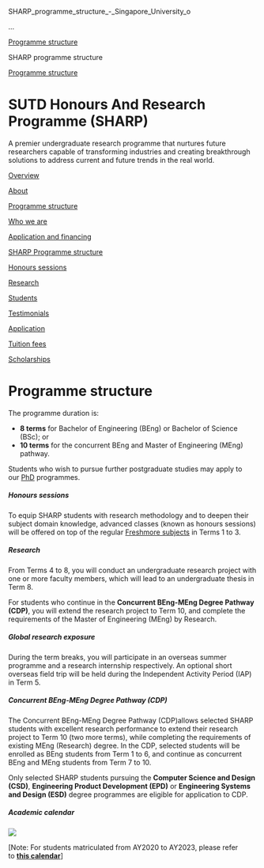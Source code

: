 SHARP_programme_structure_-_Singapore_University_o



…

 [Programme structure](/education/undergraduate/special-programmes/sharp/programme-structure) 

SHARP programme structure

[Programme structure](https://www.sutd.edu.sg/education/undergraduate/special-programmes/sharp/programme-structure)

SUTD Honours And Research Programme (SHARP)
===========================================

A premier undergraduate research programme that nurtures future researchers capable of transforming industries and creating breakthrough solutions to address current and future trends in the real world.

[Overview](/education/undergraduate/special-programmes/sharp/overview/#tabs)

[About](/education/undergraduate/special-programmes/sharp/about/#tabs)

[Programme structure](/education/undergraduate/special-programmes/sharp/programme-structure/#tabs)

[Who we are](/education/undergraduate/special-programmes/sharp/who-we-are/#tabs)

[Application and financing](/education/undergraduate/special-programmes/sharp/application-and-financing/#tabs)

[SHARP Programme structure](/education/undergraduate/special-programmes/sharp/programme-structure/sharp-programme-structure/#tabs)

[Honours sessions](/education/undergraduate/special-programmes/sharp/programme-structure/honours-sessions/#tabs)

[Research](/education/undergraduate/special-programmes/sharp/programme-structure/research/#tabs)

[Students](/education/undergraduate/special-programmes/sharp/who-we-are/students/#tabs)

[Testimonials](/education/undergraduate/special-programmes/sharp/who-we-are/testimonials/#tabs)

[Application](/education/undergraduate/special-programmes/sharp/application-and-financing/application/#tabs)

[Tuition fees](/education/undergraduate/special-programmes/sharp/application-and-financing/financial/#tabs)

[Scholarships](/education/undergraduate/special-programmes/sharp/application-and-financing/scholarships/#tabs)

Programme structure
===================

The programme duration is:

* **8 terms** for Bachelor of Engineering (BEng) or Bachelor of Science (BSc); or
* **10 terms** for the concurrent BEng and Master of Engineering (MEng) pathway.

Students who wish to pursue further postgraduate studies may apply to our [PhD](/admissions/graduate/phd/) programmes.

##### **Honours sessions**

To equip SHARP students with research methodology and to deepen their subject domain knowledge, advanced classes (known as honours sessions) will be offered on top of the regular [Freshmore subjects](/education/undergraduate/freshmore-subjects/) in Terms 1 to 3.

##### **Research**

From Terms 4 to 8, you will conduct an undergraduate research project with one or more faculty members, which will lead to an undergraduate thesis in Term 8.

For students who continue in the **Concurrent BEng-MEng Degree Pathway (CDP)**, you will extend the research project to Term 10, and complete the requirements of the Master of Engineering (MEng) by Research.

##### **Global research exposure**

During the term breaks, you will participate in an overseas summer programme and a research internship respectively. An optional short overseas field trip will be held during the Independent Activity Period (IAP) in Term 5.

##### **Concurrent BEng-MEng Degree Pathway (CDP)**

The Concurrent BEng-MEng Degree Pathway (CDP)allows selected SHARP students with excellent research performance to extend their research project to Term 10 (two more terms), while completing the requirements of existing MEng (Research) degree. In the CDP, selected students will be enrolled as BEng students from Term 1 to 6, and continue as concurrent BEng and MEng students from Term 7 to 10.

Only selected SHARP students pursuing the **Computer Science and Design (CSD)**, **Engineering Product Development (EPD)** or **Engineering Systems and Design (ESD)** degree programmes are eligible for application to CDP.

##### **Academic calendar**

![](https://www.sutd.edu.sg/wp-content/uploads/2024/10/SHARP-calendar_20240207.png)

[Note: For students matriculated from AY2020 to AY2023, please refer to **[this calendar](/wp-content/uploads/2024/12/SHARP-calendar-AY2020-AY2023_20240207.png)**]

